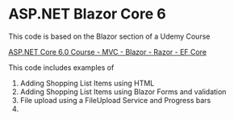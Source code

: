 # ASP.NET Blazor Core 6
This code is based on the Blazor section of a Udemy Course

[ASP.NET Core 6.0 Course - MVC - Blazor - Razor - EF Core
](https://www.udemy.com/course/aspnet-6-course/learn/lecture/31491684?start=0#overview)

This code includes examples of 
1. Adding Shopping List Items using HTML
2. Adding Shopping List Items using Blazor Forms and validation
3. File upload using a FileUpload Service and Progress bars
4. 
